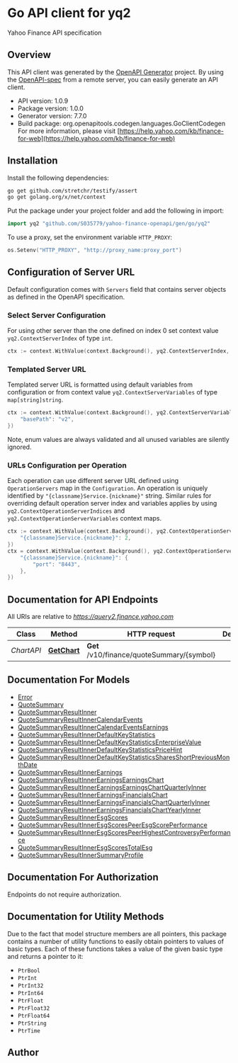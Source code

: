 # Go API client for yq2

Yahoo Finance API specification

## Overview
This API client was generated by the [OpenAPI Generator](https://openapi-generator.tech) project.  By using the [OpenAPI-spec](https://www.openapis.org/) from a remote server, you can easily generate an API client.

- API version: 1.0.9
- Package version: 1.0.0
- Generator version: 7.7.0
- Build package: org.openapitools.codegen.languages.GoClientCodegen
For more information, please visit [https://help.yahoo.com/kb/finance-for-web](https://help.yahoo.com/kb/finance-for-web)

## Installation

Install the following dependencies:

```sh
go get github.com/stretchr/testify/assert
go get golang.org/x/net/context
```

Put the package under your project folder and add the following in import:

```go
import yq2 "github.com/S035779/yahoo-finance-openapi/gen/go/yq2"
```

To use a proxy, set the environment variable `HTTP_PROXY`:

```go
os.Setenv("HTTP_PROXY", "http://proxy_name:proxy_port")
```

## Configuration of Server URL

Default configuration comes with `Servers` field that contains server objects as defined in the OpenAPI specification.

### Select Server Configuration

For using other server than the one defined on index 0 set context value `yq2.ContextServerIndex` of type `int`.

```go
ctx := context.WithValue(context.Background(), yq2.ContextServerIndex, 1)
```

### Templated Server URL

Templated server URL is formatted using default variables from configuration or from context value `yq2.ContextServerVariables` of type `map[string]string`.

```go
ctx := context.WithValue(context.Background(), yq2.ContextServerVariables, map[string]string{
	"basePath": "v2",
})
```

Note, enum values are always validated and all unused variables are silently ignored.

### URLs Configuration per Operation

Each operation can use different server URL defined using `OperationServers` map in the `Configuration`.
An operation is uniquely identified by `"{classname}Service.{nickname}"` string.
Similar rules for overriding default operation server index and variables applies by using `yq2.ContextOperationServerIndices` and `yq2.ContextOperationServerVariables` context maps.

```go
ctx := context.WithValue(context.Background(), yq2.ContextOperationServerIndices, map[string]int{
	"{classname}Service.{nickname}": 2,
})
ctx = context.WithValue(context.Background(), yq2.ContextOperationServerVariables, map[string]map[string]string{
	"{classname}Service.{nickname}": {
		"port": "8443",
	},
})
```

## Documentation for API Endpoints

All URIs are relative to *https://query2.finance.yahoo.com*

Class | Method | HTTP request | Description
------------ | ------------- | ------------- | -------------
*ChartAPI* | [**GetChart**](docs/ChartAPI.md#getchart) | **Get** /v10/finance/quoteSummary/{symbol} | 


## Documentation For Models

 - [Error](docs/Error.md)
 - [QuoteSummary](docs/QuoteSummary.md)
 - [QuoteSummaryResultInner](docs/QuoteSummaryResultInner.md)
 - [QuoteSummaryResultInnerCalendarEvents](docs/QuoteSummaryResultInnerCalendarEvents.md)
 - [QuoteSummaryResultInnerCalendarEventsEarnings](docs/QuoteSummaryResultInnerCalendarEventsEarnings.md)
 - [QuoteSummaryResultInnerDefaultKeyStatistics](docs/QuoteSummaryResultInnerDefaultKeyStatistics.md)
 - [QuoteSummaryResultInnerDefaultKeyStatisticsEnterpriseValue](docs/QuoteSummaryResultInnerDefaultKeyStatisticsEnterpriseValue.md)
 - [QuoteSummaryResultInnerDefaultKeyStatisticsPriceHint](docs/QuoteSummaryResultInnerDefaultKeyStatisticsPriceHint.md)
 - [QuoteSummaryResultInnerDefaultKeyStatisticsSharesShortPreviousMonthDate](docs/QuoteSummaryResultInnerDefaultKeyStatisticsSharesShortPreviousMonthDate.md)
 - [QuoteSummaryResultInnerEarnings](docs/QuoteSummaryResultInnerEarnings.md)
 - [QuoteSummaryResultInnerEarningsEarningsChart](docs/QuoteSummaryResultInnerEarningsEarningsChart.md)
 - [QuoteSummaryResultInnerEarningsEarningsChartQuarterlyInner](docs/QuoteSummaryResultInnerEarningsEarningsChartQuarterlyInner.md)
 - [QuoteSummaryResultInnerEarningsFinancialsChart](docs/QuoteSummaryResultInnerEarningsFinancialsChart.md)
 - [QuoteSummaryResultInnerEarningsFinancialsChartQuarterlyInner](docs/QuoteSummaryResultInnerEarningsFinancialsChartQuarterlyInner.md)
 - [QuoteSummaryResultInnerEarningsFinancialsChartYearlyInner](docs/QuoteSummaryResultInnerEarningsFinancialsChartYearlyInner.md)
 - [QuoteSummaryResultInnerEsgScores](docs/QuoteSummaryResultInnerEsgScores.md)
 - [QuoteSummaryResultInnerEsgScoresPeerEsgScorePerformance](docs/QuoteSummaryResultInnerEsgScoresPeerEsgScorePerformance.md)
 - [QuoteSummaryResultInnerEsgScoresPeerHighestControversyPerformance](docs/QuoteSummaryResultInnerEsgScoresPeerHighestControversyPerformance.md)
 - [QuoteSummaryResultInnerEsgScoresTotalEsg](docs/QuoteSummaryResultInnerEsgScoresTotalEsg.md)
 - [QuoteSummaryResultInnerSummaryProfile](docs/QuoteSummaryResultInnerSummaryProfile.md)


## Documentation For Authorization

Endpoints do not require authorization.


## Documentation for Utility Methods

Due to the fact that model structure members are all pointers, this package contains
a number of utility functions to easily obtain pointers to values of basic types.
Each of these functions takes a value of the given basic type and returns a pointer to it:

* `PtrBool`
* `PtrInt`
* `PtrInt32`
* `PtrInt64`
* `PtrFloat`
* `PtrFloat32`
* `PtrFloat64`
* `PtrString`
* `PtrTime`

## Author



